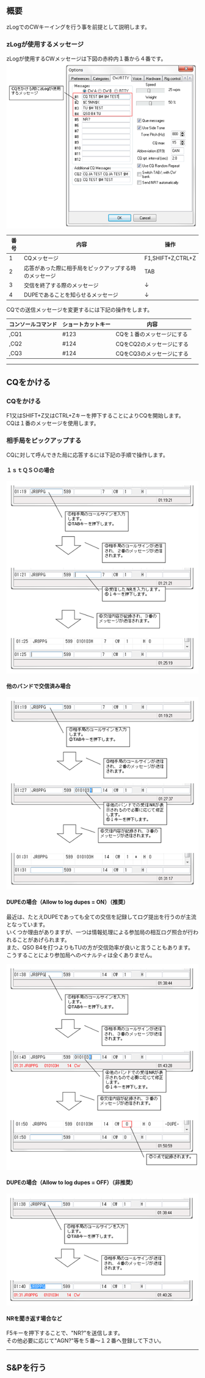 ## 概要
zLogでのCWキーイングを行う事を前提として説明します。

### zLogが使用するメッセージ

zLogが使用するCWメッセージは下図の赤枠内１番から４番です。  
![Messages](https://github.com/jr8ppg/zLog/blob/images/cw_messages.png)

|番号|内容|操作|
| --- | --- | --- |
|1|CQメッセージ|F1,SHIFT+Z,CTRL+Z|
|2|応答があった際に相手局をピックアップする時のメッセージ|TAB|
|3|交信を終了する際のメッセージ|↓|
|4|DUPEであることを知らせるメッセージ|↓|

CQでの送信メッセージを変更するには下記の操作をします。

|コンソールコマンド|ショートカットキー|内容|
| --- | --- | --- |
|,CQ1|#123|CQを１番のメッセージにする|
|,CQ2|#124|CQをCQ2のメッセージにする|
|,CQ3|#124|CQをCQ3のメッセージにする|

***
## CQをかける

### CQをかける
F1又はSHIFT+Z又はCTRL+Zキーを押下することによりCQを開始します。  
CQは１番のメッセージを使用します。  

### 相手局をピックアップする
CQに対して呼んできた局に応答するには下記の手順で操作します。

#### １ｓｔＱＳＯの場合

![1st QSO](https://github.com/jr8ppg/zLog/blob/images/cw_1st.png)

#### 他のバンドで交信済み場合

![2nd QSO](https://github.com/jr8ppg/zLog/blob/images/cw_2nd.png)

#### DUPEの場合（Allow to log dupes = ON）（推奨）

最近は、たとえDUPEであっても全ての交信を記録してログ提出を行うのが主流となっています。  
いくつか理由がありますが、一つは情報処理による参加局の相互ログ照合が行われることがあげられます。  
また、QSO B4を打つよりもTUの方が交信効率が良いと言うこともあります。  
こうすることにより参加局へのペナルティは全くありません。  

![DUPE](https://github.com/jr8ppg/zLog/blob/images/cw_dupe_allow_on.png)

#### DUPEの場合（Allow to log dupes = OFF）（非推奨）

![DUPE](https://github.com/jr8ppg/zLog/blob/images/cw_dupe_allow_off.png)

#### NRを聞き返す場合など

F5キーを押下することで、"NR?"を送信します。  
その他必要に応じて"AGN?"等を５番～１２番へ登録して下さい。  

***
## S&Pを行う